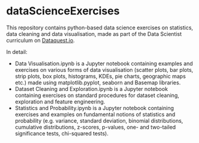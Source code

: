 # dataScienceExercises
This repository contains python-based data science exercises on statistics, data cleaning and data visualisation, made as part of the Data Scientist curriculum on [Dataquest.io](https://www.dataquest.io/).

In detail:
- Data Visualisation.ipynb is a Jupyter notebook containing examples and exercises on various forms of data visualisation (scatter plots, bar plots, strip plots, box plots, histograms, KDEs, pie charts, geographic maps etc.) made using matplotlib.pyplot, seaborn and Basemap libraries.
- Dataset Cleaning and Exploration.ipynb is a Jupyter notebook containing exercises on standard procedures for dataset cleaning, exploration and feature engineering.
- Statistics and Probability.ipynb is a Jupyter notebook containing exercises and examples on fundamental notions of statistics and probability (e.g. variance, standard deviation, binomial distributions, cumulative distributions, z-scores, p-values, one- and two-tailed significance tests, chi-squared tests).
